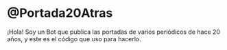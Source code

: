 # @Portada20Atras
¡Hola! Soy un Bot que publica las portadas de varios periódicos de hace 20 años, y este es el código que uso para hacerlo.
